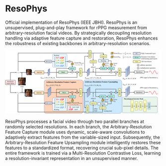 # ResoPhys
Official implementation of ResoPhys (IEEE JBHI). ResoPhys is an unsupervised, plug-and-play framework for rPPG measurement from arbitrary-resolution facial videos. By strategically decoupling resolution handling via adaptive feature capture and restoration, ResoPhys enhances the robustness of existing backbones in arbitrary-resolution scenarios.

![image](https://github.com/HeZhongTian-xjtu/ResoPhys/blob/main/overview.png)

ResoPhys processes a facial video through two parallel branches at randomly selected resolutions. In each branch, the Arbitrary-Resolution Feature Capture module uses dynamic, scale-aware convolutions to adaptively extract features from the variable-sized input. Subsequently, the Arbitrary-Resolution Feature Upsampling module intelligently restores these features to a standardized format, recovering crucial sub-pixel details. The entire framework is trained via a Multi-Resolution Contrastive Loss, learning a resolution-invariant representation in an unsupervised manner.
